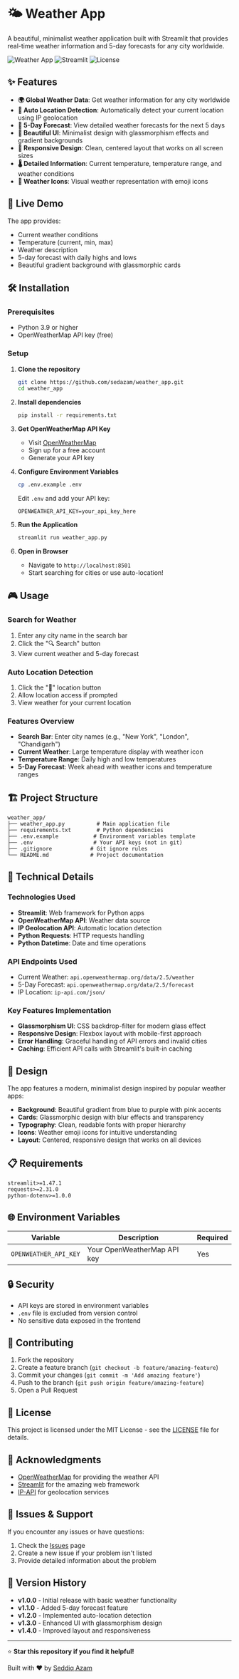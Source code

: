 # 🌤️ Weather App

A beautiful, minimalist weather application built with Streamlit that provides real-time weather information and 5-day forecasts for any city worldwide.

![Weather App](https://img.shields.io/badge/Python-3.9+-blue.svg)
![Streamlit](https://img.shields.io/badge/Streamlit-1.47+-red.svg)
![License](https://img.shields.io/badge/License-MIT-green.svg)

## ✨ Features

- **🌍 Global Weather Data**: Get weather information for any city worldwide
- **📍 Auto Location Detection**: Automatically detect your current location using IP geolocation
- **🔮 5-Day Forecast**: View detailed weather forecasts for the next 5 days
- **🎨 Beautiful UI**: Minimalist design with glassmorphism effects and gradient backgrounds
- **📱 Responsive Design**: Clean, centered layout that works on all screen sizes
- **🌡️ Detailed Information**: Current temperature, temperature range, and weather conditions
- **🎯 Weather Icons**: Visual weather representation with emoji icons

## 🚀 Live Demo

The app provides:

- Current weather conditions
- Temperature (current, min, max)
- Weather description
- 5-day forecast with daily highs and lows
- Beautiful gradient background with glassmorphic cards

## 🛠️ Installation

### Prerequisites

- Python 3.9 or higher
- OpenWeatherMap API key (free)

### Setup

1. **Clone the repository**

   ```bash
   git clone https://github.com/sedazam/weather_app.git
   cd weather_app
   ```

2. **Install dependencies**

   ```bash
   pip install -r requirements.txt
   ```

3. **Get OpenWeatherMap API Key**

   - Visit [OpenWeatherMap](https://openweathermap.org/api)
   - Sign up for a free account
   - Generate your API key

4. **Configure Environment Variables**

   ```bash
   cp .env.example .env
   ```

   Edit `.env` and add your API key:

   ```
   OPENWEATHER_API_KEY=your_api_key_here
   ```

5. **Run the Application**

   ```bash
   streamlit run weather_app.py
   ```

6. **Open in Browser**
   - Navigate to `http://localhost:8501`
   - Start searching for cities or use auto-location!

## 🎮 Usage

### Search for Weather

1. Enter any city name in the search bar
2. Click the "🔍 Search" button
3. View current weather and 5-day forecast

### Auto Location Detection

1. Click the "📍" location button
2. Allow location access if prompted
3. View weather for your current location

### Features Overview

- **Search Bar**: Enter city names (e.g., "New York", "London", "Chandigarh")
- **Current Weather**: Large temperature display with weather icon
- **Temperature Range**: Daily high and low temperatures
- **5-Day Forecast**: Week ahead with weather icons and temperature ranges

## 🏗️ Project Structure

```
weather_app/
├── weather_app.py          # Main application file
├── requirements.txt        # Python dependencies
├── .env.example           # Environment variables template
├── .env                   # Your API keys (not in git)
├── .gitignore            # Git ignore rules
└── README.md             # Project documentation
```

## 🔧 Technical Details

### Technologies Used

- **Streamlit**: Web framework for Python apps
- **OpenWeatherMap API**: Weather data source
- **IP Geolocation API**: Automatic location detection
- **Python Requests**: HTTP requests handling
- **Python Datetime**: Date and time operations

### API Endpoints Used

- Current Weather: `api.openweathermap.org/data/2.5/weather`
- 5-Day Forecast: `api.openweathermap.org/data/2.5/forecast`
- IP Location: `ip-api.com/json/`

### Key Features Implementation

- **Glassmorphism UI**: CSS backdrop-filter for modern glass effect
- **Responsive Design**: Flexbox layout with mobile-first approach
- **Error Handling**: Graceful handling of API errors and invalid cities
- **Caching**: Efficient API calls with Streamlit's built-in caching

## 🎨 Design

The app features a modern, minimalist design inspired by popular weather apps:

- **Background**: Beautiful gradient from blue to purple with pink accents
- **Cards**: Glassmorphic design with blur effects and transparency
- **Typography**: Clean, readable fonts with proper hierarchy
- **Icons**: Weather emoji icons for intuitive understanding
- **Layout**: Centered, responsive design that works on all devices

## 📋 Requirements

```
streamlit>=1.47.1
requests>=2.31.0
python-dotenv>=1.0.0
```

## 🌐 Environment Variables

| Variable              | Description                 | Required |
| --------------------- | --------------------------- | -------- |
| `OPENWEATHER_API_KEY` | Your OpenWeatherMap API key | Yes      |

## 🔒 Security

- API keys are stored in environment variables
- `.env` file is excluded from version control
- No sensitive data exposed in the frontend

## 🤝 Contributing

1. Fork the repository
2. Create a feature branch (`git checkout -b feature/amazing-feature`)
3. Commit your changes (`git commit -m 'Add amazing feature'`)
4. Push to the branch (`git push origin feature/amazing-feature`)
5. Open a Pull Request

## 📝 License

This project is licensed under the MIT License - see the [LICENSE](LICENSE) file for details.

## 🙏 Acknowledgments

- [OpenWeatherMap](https://openweathermap.org/) for providing the weather API
- [Streamlit](https://streamlit.io/) for the amazing web framework
- [IP-API](https://ip-api.com/) for geolocation services

## 🐛 Issues & Support

If you encounter any issues or have questions:

1. Check the [Issues](https://github.com/sedazam/weather_app/issues) page
2. Create a new issue if your problem isn't listed
3. Provide detailed information about the problem

## 🔄 Version History

- **v1.0.0** - Initial release with basic weather functionality
- **v1.1.0** - Added 5-day forecast feature
- **v1.2.0** - Implemented auto-location detection
- **v1.3.0** - Enhanced UI with glassmorphism design
- **v1.4.0** - Improved layout and responsiveness

---

⭐ **Star this repository if you find it helpful!**

Built with ❤️ by [Seddiq Azam](https://github.com/sedazam)
